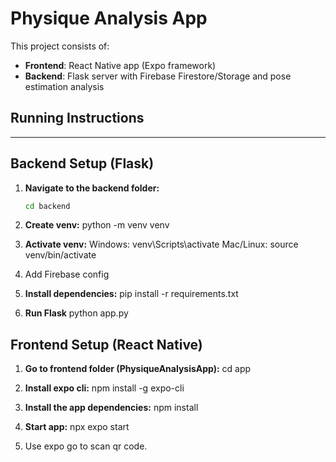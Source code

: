 # Physique Analysis App

This project consists of:
- **Frontend**: React Native app (Expo framework)
- **Backend**: Flask server with Firebase Firestore/Storage and pose estimation analysis

## Running Instructions

---

## Backend Setup (Flask)

1. **Navigate to the backend folder:**
   ```bash
   cd backend

2. **Create venv:**
python -m venv venv

3. **Activate venv:**
Windows: venv\Scripts\activate
Mac/Linux: source venv/bin/activate

4. Add Firebase config

5. **Install dependencies:**
pip install -r requirements.txt

6. **Run Flask**
python app.py

## Frontend Setup (React Native)

1. **Go to frontend folder (PhysiqueAnalysisApp):**
cd app

2. **Install expo cli:**
npm install -g expo-cli

3. **Install the app dependencies:**
npm install

4. **Start app:**
npx expo start

5. Use expo go to scan qr code.